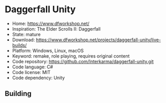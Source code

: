 # Daggerfall Unity

- Home: https://www.dfworkshop.net/
- Inspiration: The Elder Scrolls II: Daggerfall
- State: mature
- Download: https://www.dfworkshop.net/projects/daggerfall-unity/live-builds/
- Platform: Windows, Linux, macOS
- Keyword: remake, role playing, requires original content
- Code repository: https://github.com/Interkarma/daggerfall-unity.git
- Code language: C#
- Code license: MIT
- Code dependency: Unity

## Building
